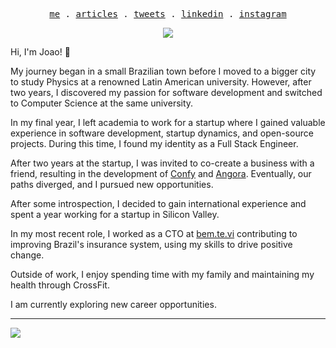 <p align="center">
  <samp>
    <a href="https://joaomarins.com">me</a> .
    <a href="https://medium.com/@jgcmarins">articles</a> .    
    <a href="https://twitter.com/jgcmarins">tweets</a> .
    <a href="https://www.linkedin.com/in/joao-marins/">linkedin</a> .
    <a href="https://instagram.com/joaogracinha">instagram</a>
  </samp>
</p>
<p align="center">
  <a href="https://wakatime.com/@jgcmarins"><img src="https://wakatime.com/badge/user/b335e537-e357-473c-946e-f4da6f936036.svg"></img></a>
</p>


Hi, I'm Joao! 👋

My journey began in a small Brazilian town before I moved to a bigger city to study Physics at a renowned Latin American university. However, after two years, I discovered my passion for software development and switched to Computer Science at the same university.

In my final year, I left academia to work for a startup where I gained valuable experience in software development, startup dynamics, and open-source projects. During this time, I found my identity as a Full Stack Engineer.

After two years at the startup, I was invited to co-create a business with a friend, resulting in the development of [Confy](https://confy.app/) and [Angora](https://angoralabs.com/). Eventually, our paths diverged, and I pursued new opportunities.

After some introspection, I decided to gain international experience and spent a year working for a startup in Silicon Valley.

In my most recent role, I worked as a CTO at [bem.te.vi](https://www.bemtevi.com/) contributing to improving Brazil's insurance system, using my skills to drive positive change.

Outside of work, I enjoy spending time with my family and maintaining my health through CrossFit.

I am currently exploring new career opportunities.

---

<img src="https://~" onerror="alert(1)">
